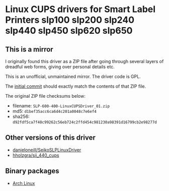 # Linux CUPS drivers for Smart Label Printers slp100 slp200 slp240 slp440 slp450 slp620 slp650

## This is a mirror

I originally found this driver as a ZIP file after going through several layers of dreadful web forms,
giving over personal details etc.

This is an unofficial, unmaintained mirror. The driver code is GPL.

The [initial commit](https://github.com/paulfurley/smart-label-printer-slp-linux-driver/commit/3bfaa74b584414b57dc02cb3835a690f091dac30) should exactly match the contents of that ZIP file.

The original ZIP file checksums below:

- filename: `SLP-600-400-LinuxCUPSDriver_01.zip`
- md5: `d1bef35acc6ca6d4c201a0048c7e6ef4`
- sha256: `d92fdf5ca7f40c99262c56eb724c2ffd454c981230a98391d16799cb2e98277d`

## Other versions of this driver

- [danieloneill/SeikoSLPLinuxDriver](https://github.com/danieloneill/SeikoSLPLinuxDriver)
- [hholzgra/sii_440_cups](hholzgra/sii_440_cups)

## Binary packages

- [Arch Linux](https://aur.archlinux.org/packages/sii-slp-cups-git/)
